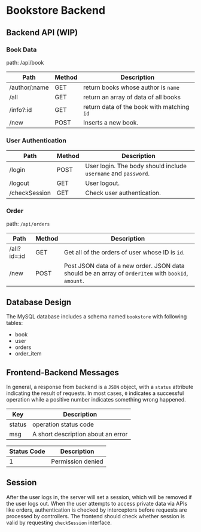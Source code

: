 # Bookstore Backend

## Backend API (**WIP**)

### Book Data

path: /api/book

|Path|Method|Description|
|----|----|----|
|/author/:name|GET|return books whose author is `name`|
|/all|GET|return an array of data of all books |
|/info?:id|GET|return data of the book with matching `id` |
|/new|POST|Inserts a new book.|

### User Authentication

|Path|Method|Description|
|---|---|---|
|/login|POST|User login. The body should include `username` and `password`.|
|/logout|GET|User logout.|
|/checkSession|GET|Check user authentication.|

### Order

path: `/api/orders`

|Path|Method|Description|
|---|---|---|
|/all?id=:id|GET|Get all of the orders of user whose ID is `id`.|
|/new|POST|Post JSON data of a new order. JSON data should be an array of `OrderItem` with `bookId`, `amount`.|

## Database Design

The MySQL database includes a schema named `bookstore` with following tables: 

- book
- user
- orders
- order_item
 
 ## Frontend-Backend Messages
 
 In general, a response from backend is a `JSON` object, with a `status` attribute indicating the result of requests. In
  most cases, `0` indicates a successful operation while a positive number indicates something wrong happened.
  
 |Key|Description|
 |---|---|
 |status|operation status code|
 |msg|A short description about an error|
 
|Status Code| Description|
|---|---|
|1|Permission denied| 

## Session

After the user logs in, the server will set a session, which will be removed if the user logs out. When the user
 attempts to
 access private data via APIs like orders, authentication is checked by interceptors before requests are processed by
 controllers.
 The frontend should check whether session is valid by requesting `checkSession` interface.
